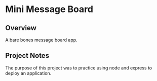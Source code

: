 # Mini Message Board

## Overview

A bare bones message board app.

## Project Notes

The purpose of this project was to practice using node and express to deploy an application.

<!-- #### Live Link: []() -->
